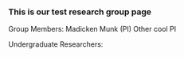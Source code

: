### This is our test research group page

Group Members:
Madicken Munk (PI) 
Other cool PI

Undergraduate Researchers:
 
